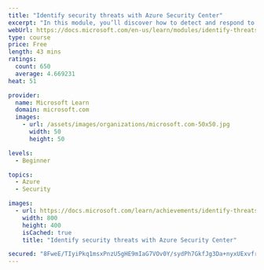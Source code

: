 ```yaml
---
title: "Identify security threats with Azure Security Center"
excerpt: "In this module, you’ll discover how to detect and respond to threats with Azure Security Center."
webUrl: https://docs.microsoft.com/en-us/learn/modules/identify-threats-with-azure-security-center/
type: course
price: Free
length: 43 mins
ratings:
  count: 650
  average: 4.669231
heat: 51

provider:
  name: Microsoft Learn
  domain: microsoft.com
  images:
    - url: /assets/images/organizations/microsoft.com-50x50.jpg
      width: 50
      height: 50

levels:
  - Beginner

topics:
  - Azure
  - Security

images:
  - url: https://docs.microsoft.com/learn/achievements/identify-threats-with-azure-security-center-social.png
    width: 800
    height: 400
    isCached: true
    title: "Identify security threats with Azure Security Center"

secured: "8FweE/TIyiPkq1msxPnzU5gHE9mIaG7VOv0Y/sydPh7GkfJg3Da+nyxUExvfrUCQ00vcHCsZc6f4Hj19+qaZGdc/+3Di1cG1PTlp4I3s/rOn80ZNI5ksFH8PpB4F1I0GDx+8cnCjSiZJvZEGwggELaFQwkerCm8avK4KNmlKZ3euvgmSNw9tmgrXEs1Mg0ly30DAW2cxqLKQv7Jd8JOokvwTnKh6VB1tUUZ8/gWCxvWJDfqGWRS9h8Mt8Mdh4sZzbKa9Y5b8Mljb0eQXyUuSaiLGRvUVTJsdpZnM4t14K8o3qVFcUIBmefW19+N0RdK3di77mogif7PB+iC2cLcQXsJhr+6GGd4QVFoqyNgup9Sm+A1hbUJS5tFZTjigKU1F9CWNtNvfuycFLmFF4gWhzA==;AApAbQ4RzYUn/hzBfuvtzA=="
---
```


